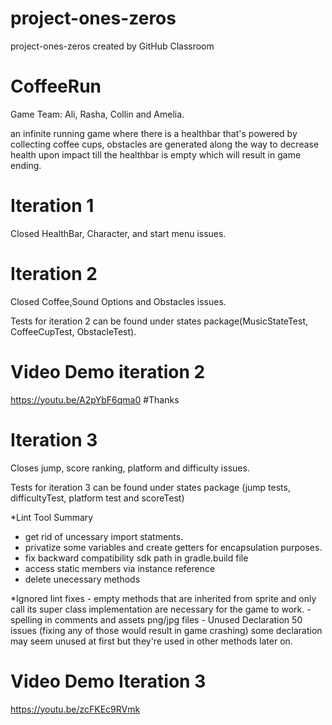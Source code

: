 # project-ones-zeros
project-ones-zeros created by GitHub Classroom

# CoffeeRun
Game Team: Ali, Rasha, Collin and Amelia.

an infinite running game where there is a healthbar that's powered by collecting coffee cups, obstacles are generated along the way 
to decrease health upon impact till the healthbar is empty which will result in game ending.

# Iteration 1
Closed HealthBar, Character, and start menu issues.

# Iteration 2
Closed Coffee,Sound Options and Obstacles issues.

Tests for iteration 2 can be found under states package(MusicStateTest, CoffeeCupTest, ObstacleTest).

# Video Demo iteration 2
   https://youtu.be/A2pYbF6qma0
#Thanks
   

# Iteration 3
Closes jump, score ranking, platform and difficulty issues.

Tests for iteration 3 can be found under states package (jump tests, difficultyTest, platform test and scoreTest)

*Lint Tool Summary
  - get rid of uncessary import statments.
  - privatize some variables and create getters for encapsulation purposes.
  - fix backward compatibility sdk path in gradle.build file
  - access static members via instance reference
  - delete unecessary methods
  
  *Ignored lint fixes
    - empty methods that are inherited from sprite and only call its super class implementation are necessary for the game to work.
    - spelling in comments and assets png/jpg files
    - Unused Declaration 50 issues (fixing any of those would result in game crashing) some declaration may seem unused at first but
       they're used in other methods later on.
  

# Video Demo Iteration 3
   https://youtu.be/zcFKEc9RVmk
